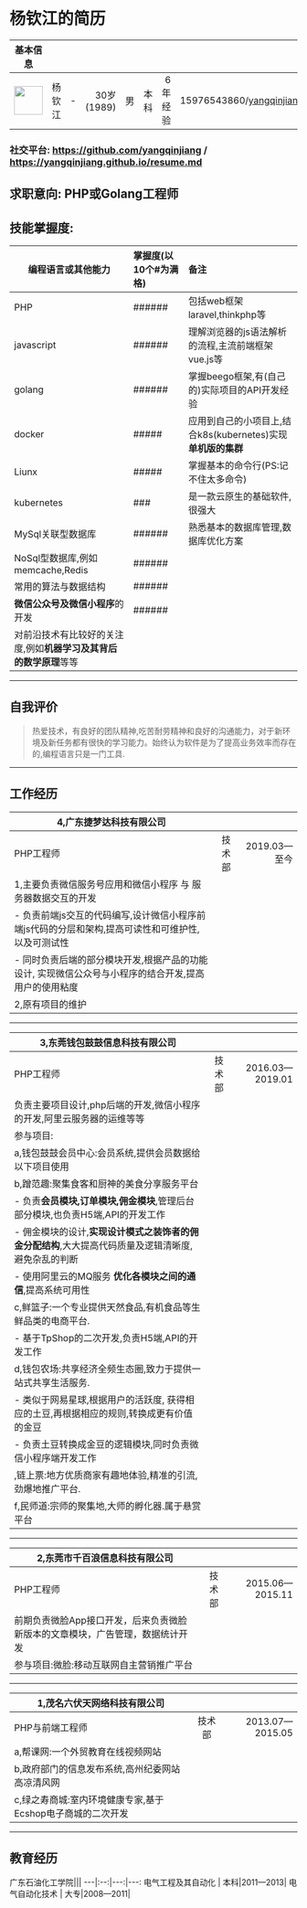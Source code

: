 # 杨钦江的简历
基本信息||||||||
--|:--:|--:|--:|--:|--:|--:|--:
<img src="https://avatars2.githubusercontent.com/u/1914373?s=460&v=4" width="50px"/>|杨钦江 |-|30岁(1989)   | 男   | 本科   | 6年经验 |15976543860/yangqinjiang@qq.com
### 社交平台: https://github.com/yangqinjiang / https://yangqinjiang.github.io/resume.md
## 求职意向: **PHP**或**Golang**工程师

## 技能掌握度:
编程语言或其他能力|掌握度(**以10个#为满格**)|备注
---|:--|:---
PHP|######|包括web框架laravel,thinkphp等
javascript|######|理解浏览器的js语法解析的流程,主流前端框架vue.js等
golang|######|掌握beego框架,有(自己的)实际项目的API开发经验
docker|#####|应用到自己的小项目上,结合k8s(kubernetes)实现**单机版的集群**
Liunx|#####|掌握基本的命令行(PS:记不住太多命令)
kubernetes|###|是一款云原生的基础软件,很强大
MySql关联型数据库|######|熟悉基本的数据库管理,数据库优化方案
NoSql型数据库,例如memcache,Redis|######|
常用的算法与数据结构|######|
**微信公众号及微信小程序**的开发|######|
对前沿技术有比较好的关注度,例如**机器学习及其背后的数学原理**等等||
---
## 自我评价
> 热爱技术，有良好的团队精神,吃苦耐劳精神和良好的沟通能力，对于新环境及新任务都有很快的学习能力。始终认为软件是为了提高业务效率而存在的,编程语言只是一门工具.
 
---
 ## 工作经历
 
4,广东捷梦达科技有限公司|||
---|:--:|---:
PHP工程师 | 技术部|2019.03—至今
1,主要负责微信服务号应用和微信小程序 与 服务器数据交互的开发||
- 负责前端js交互的代码编写,设计微信小程序前端js代码的分层和架构,提高可读性和可维护性,以及可测试性||
- 同时负责后端的部分模块开发,根据产品的功能设计, 实现微信公众号与小程序的结合开发,提高用户的使用粘度||
2,原有项目的维护||

---
3,东莞钱包鼓鼓信息科技有限公司|||
---|:--:|---:
PHP工程师 | 技术部|2016.03—2019.01
负责主要项目设计,php后端的开发,微信小程序的开发,阿里云服务器的运维等等||
参与项目:||
|a,钱包鼓鼓会员中心:会员系统,提供会员数据给以下项目使用|
|b,蹭范趣:聚集食客和厨神的美食分享服务平台|
- 负责**会员模块,订单模块,佣金模块**,管理后台部分模块,也负责H5端,API的开发工作||
- 佣金模块的设计,**实现设计模式之装饰者的佣金分配结构**,大大提高代码质量及逻辑清晰度,避免杂乱的判断||
- 使用阿里云的MQ服务 **优化各模块之间的通信**,提高系统可用性||
|c,鲜篮子:一个专业提供天然食品,有机食品等生鲜品类的电商平台.|
- 基于TpShop的二次开发,负责H5端,API的开发工作||
|d,钱包农场:共享经济全频生态圈,致力于提供一站式共享生活服务.|
- 类似于网易星球,根据用户的活跃度, 获得相应的土豆,再根据相应的规则,转换成更有价值的金豆||
- 负责土豆转换成金豆的逻辑模块,同时负责微信小程序端开发工作||
|,链上票:地方优质商家有趣地体验,精准的引流,劲爆地推广平台.|
|f,民师道:宗师的聚集地,大师的孵化器.属于悬赏平台| 

---
2,东莞市千百浪信息科技有限公司|||
---|:--:|---:
PHP工程师 | 技术部|2015.06—2015.11
|前期负责微脸App接口开发，后来负责微脸新版本的文章模块，广告管理，数据统计开发|
|参与项目:微脸:移动互联网自主营销推广平台|

---
1,茂名六伏天网络科技有限公司|||
---|:--:|---:
PHP与前端工程师 | 技术部|2013.07—2015.05
|a,帮课网:一个外贸教育在线视频网站|
|b,政府部门的信息发布系统,高州纪委网站高凉清风网|
|c,绿之寿商城:室内环境健康专家,基于Ecshop电子商城的二次开发|

---
## 教育经历
广东石油化工学院|||
---|:--:|---:|---:
电气工程及其自动化 | 本科|2011—2013|
电气自动化技术 | 大专|2008—2011|